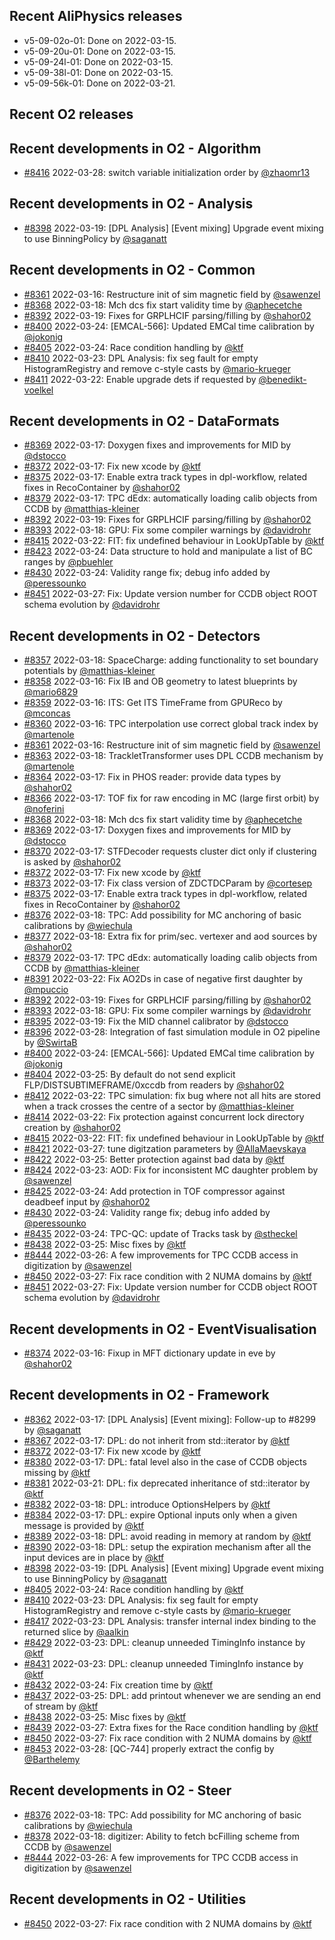 ## Recent AliPhysics releases
- v5-09-02o-01: Done on 2022-03-15.
- v5-09-20u-01: Done on 2022-03-15.
- v5-09-24l-01: Done on 2022-03-15.
- v5-09-38l-01: Done on 2022-03-15.
- v5-09-56k-01: Done on 2022-03-21.
## Recent O2 releases
## Recent developments in O2 - Algorithm
- [\#8416](https://github.com/AliceO2Group/AliceO2/pull/8416) 2022-03-28: switch variable initialization order by [@zhaomr13](https://github.com/zhaomr13)
## Recent developments in O2 - Analysis
- [\#8398](https://github.com/AliceO2Group/AliceO2/pull/8398) 2022-03-19: [DPL Analysis] [Event mixing] Upgrade event mixing to use BinningPolicy by [@saganatt](https://github.com/saganatt)
## Recent developments in O2 - Common
- [\#8361](https://github.com/AliceO2Group/AliceO2/pull/8361) 2022-03-16: Restructure init of sim magnetic field by [@sawenzel](https://github.com/sawenzel)
- [\#8368](https://github.com/AliceO2Group/AliceO2/pull/8368) 2022-03-18: Mch dcs fix start validity time by [@aphecetche](https://github.com/aphecetche)
- [\#8392](https://github.com/AliceO2Group/AliceO2/pull/8392) 2022-03-19: Fixes for GRPLHCIF parsing/filling by [@shahor02](https://github.com/shahor02)
- [\#8400](https://github.com/AliceO2Group/AliceO2/pull/8400) 2022-03-24: [EMCAL-566]: Updated EMCal time calibration by [@jokonig](https://github.com/jokonig)
- [\#8405](https://github.com/AliceO2Group/AliceO2/pull/8405) 2022-03-24: Race condition handling by [@ktf](https://github.com/ktf)
- [\#8410](https://github.com/AliceO2Group/AliceO2/pull/8410) 2022-03-23: DPL Analysis: fix seg fault for empty HistogramRegistry and remove c-style casts by [@mario-krueger](https://github.com/mario-krueger)
- [\#8411](https://github.com/AliceO2Group/AliceO2/pull/8411) 2022-03-22: Enable upgrade dets if requested by [@benedikt-voelkel](https://github.com/benedikt-voelkel)
## Recent developments in O2 - DataFormats
- [\#8369](https://github.com/AliceO2Group/AliceO2/pull/8369) 2022-03-17: Doxygen fixes and improvements for MID by [@dstocco](https://github.com/dstocco)
- [\#8372](https://github.com/AliceO2Group/AliceO2/pull/8372) 2022-03-17: Fix new xcode by [@ktf](https://github.com/ktf)
- [\#8375](https://github.com/AliceO2Group/AliceO2/pull/8375) 2022-03-17: Enable extra track types in dpl-workflow, related fixes in RecoContainer by [@shahor02](https://github.com/shahor02)
- [\#8379](https://github.com/AliceO2Group/AliceO2/pull/8379) 2022-03-17: TPC dEdx: automatically loading calib objects from CCDB by [@matthias-kleiner](https://github.com/matthias-kleiner)
- [\#8392](https://github.com/AliceO2Group/AliceO2/pull/8392) 2022-03-19: Fixes for GRPLHCIF parsing/filling by [@shahor02](https://github.com/shahor02)
- [\#8393](https://github.com/AliceO2Group/AliceO2/pull/8393) 2022-03-18: GPU: Fix some compiler warnings by [@davidrohr](https://github.com/davidrohr)
- [\#8415](https://github.com/AliceO2Group/AliceO2/pull/8415) 2022-03-22: FIT: fix undefined behaviour in LookUpTable by [@ktf](https://github.com/ktf)
- [\#8423](https://github.com/AliceO2Group/AliceO2/pull/8423) 2022-03-24: Data structure to hold and manipulate a list of BC ranges by [@pbuehler](https://github.com/pbuehler)
- [\#8430](https://github.com/AliceO2Group/AliceO2/pull/8430) 2022-03-24: Validity range fix; debug info added by [@peressounko](https://github.com/peressounko)
- [\#8451](https://github.com/AliceO2Group/AliceO2/pull/8451) 2022-03-27: Fix: Update version number for CCDB object ROOT schema evolution by [@davidrohr](https://github.com/davidrohr)
## Recent developments in O2 - Detectors
- [\#8357](https://github.com/AliceO2Group/AliceO2/pull/8357) 2022-03-18: SpaceCharge: adding functionality to set boundary potentials by [@matthias-kleiner](https://github.com/matthias-kleiner)
- [\#8358](https://github.com/AliceO2Group/AliceO2/pull/8358) 2022-03-16: Fix IB and OB geometry to latest blueprints by [@mario6829](https://github.com/mario6829)
- [\#8359](https://github.com/AliceO2Group/AliceO2/pull/8359) 2022-03-16: ITS: Get ITS TimeFrame from GPUReco by [@mconcas](https://github.com/mconcas)
- [\#8360](https://github.com/AliceO2Group/AliceO2/pull/8360) 2022-03-16: TPC interpolation use correct global track index by [@martenole](https://github.com/martenole)
- [\#8361](https://github.com/AliceO2Group/AliceO2/pull/8361) 2022-03-16: Restructure init of sim magnetic field by [@sawenzel](https://github.com/sawenzel)
- [\#8363](https://github.com/AliceO2Group/AliceO2/pull/8363) 2022-03-18: TrackletTransformer uses DPL CCDB mechanism by [@martenole](https://github.com/martenole)
- [\#8364](https://github.com/AliceO2Group/AliceO2/pull/8364) 2022-03-17: Fix in PHOS reader: provide data types by [@shahor02](https://github.com/shahor02)
- [\#8366](https://github.com/AliceO2Group/AliceO2/pull/8366) 2022-03-17: TOF fix for raw encoding in MC (large first orbit) by [@noferini](https://github.com/noferini)
- [\#8368](https://github.com/AliceO2Group/AliceO2/pull/8368) 2022-03-18: Mch dcs fix start validity time by [@aphecetche](https://github.com/aphecetche)
- [\#8369](https://github.com/AliceO2Group/AliceO2/pull/8369) 2022-03-17: Doxygen fixes and improvements for MID by [@dstocco](https://github.com/dstocco)
- [\#8370](https://github.com/AliceO2Group/AliceO2/pull/8370) 2022-03-17: STFDecoder requests cluster dict only if clustering is asked by [@shahor02](https://github.com/shahor02)
- [\#8372](https://github.com/AliceO2Group/AliceO2/pull/8372) 2022-03-17: Fix new xcode by [@ktf](https://github.com/ktf)
- [\#8373](https://github.com/AliceO2Group/AliceO2/pull/8373) 2022-03-17: Fix class version of ZDCTDCParam by [@cortesep](https://github.com/cortesep)
- [\#8375](https://github.com/AliceO2Group/AliceO2/pull/8375) 2022-03-17: Enable extra track types in dpl-workflow, related fixes in RecoContainer by [@shahor02](https://github.com/shahor02)
- [\#8376](https://github.com/AliceO2Group/AliceO2/pull/8376) 2022-03-18: TPC: Add possibility for MC anchoring of basic calibrations by [@wiechula](https://github.com/wiechula)
- [\#8377](https://github.com/AliceO2Group/AliceO2/pull/8377) 2022-03-18: Extra fix for prim/sec. vertexer and aod sources by [@shahor02](https://github.com/shahor02)
- [\#8379](https://github.com/AliceO2Group/AliceO2/pull/8379) 2022-03-17: TPC dEdx: automatically loading calib objects from CCDB by [@matthias-kleiner](https://github.com/matthias-kleiner)
- [\#8391](https://github.com/AliceO2Group/AliceO2/pull/8391) 2022-03-22: Fix AO2Ds in case of negative first daughter  by [@mpuccio](https://github.com/mpuccio)
- [\#8392](https://github.com/AliceO2Group/AliceO2/pull/8392) 2022-03-19: Fixes for GRPLHCIF parsing/filling by [@shahor02](https://github.com/shahor02)
- [\#8393](https://github.com/AliceO2Group/AliceO2/pull/8393) 2022-03-18: GPU: Fix some compiler warnings by [@davidrohr](https://github.com/davidrohr)
- [\#8395](https://github.com/AliceO2Group/AliceO2/pull/8395) 2022-03-19: Fix the MID channel calibrator by [@dstocco](https://github.com/dstocco)
- [\#8396](https://github.com/AliceO2Group/AliceO2/pull/8396) 2022-03-28: Integration of fast simulation module in O2 pipeline by [@SwirtaB](https://github.com/SwirtaB)
- [\#8400](https://github.com/AliceO2Group/AliceO2/pull/8400) 2022-03-24: [EMCAL-566]: Updated EMCal time calibration by [@jokonig](https://github.com/jokonig)
- [\#8404](https://github.com/AliceO2Group/AliceO2/pull/8404) 2022-03-25: By default do not send explicit FLP/DISTSUBTIMEFRAME/0xccdb from readers by [@shahor02](https://github.com/shahor02)
- [\#8412](https://github.com/AliceO2Group/AliceO2/pull/8412) 2022-03-22: TPC simulation: fix bug where not all hits are stored when a track crosses the centre of a sector by [@matthias-kleiner](https://github.com/matthias-kleiner)
- [\#8414](https://github.com/AliceO2Group/AliceO2/pull/8414) 2022-03-22: Fix protection against concurrent lock directory creation by [@shahor02](https://github.com/shahor02)
- [\#8415](https://github.com/AliceO2Group/AliceO2/pull/8415) 2022-03-22: FIT: fix undefined behaviour in LookUpTable by [@ktf](https://github.com/ktf)
- [\#8421](https://github.com/AliceO2Group/AliceO2/pull/8421) 2022-03-27: tune digitzation parameters by [@AllaMaevskaya](https://github.com/AllaMaevskaya)
- [\#8422](https://github.com/AliceO2Group/AliceO2/pull/8422) 2022-03-25: Better protection against bad data by [@ktf](https://github.com/ktf)
- [\#8424](https://github.com/AliceO2Group/AliceO2/pull/8424) 2022-03-23: AOD: Fix for inconsistent MC daughter problem by [@sawenzel](https://github.com/sawenzel)
- [\#8425](https://github.com/AliceO2Group/AliceO2/pull/8425) 2022-03-24: Add protection in TOF compressor against deadbeef input by [@shahor02](https://github.com/shahor02)
- [\#8430](https://github.com/AliceO2Group/AliceO2/pull/8430) 2022-03-24: Validity range fix; debug info added by [@peressounko](https://github.com/peressounko)
- [\#8435](https://github.com/AliceO2Group/AliceO2/pull/8435) 2022-03-24: TPC-QC: update of Tracks task by [@stheckel](https://github.com/stheckel)
- [\#8438](https://github.com/AliceO2Group/AliceO2/pull/8438) 2022-03-25: Misc fixes by [@ktf](https://github.com/ktf)
- [\#8444](https://github.com/AliceO2Group/AliceO2/pull/8444) 2022-03-26: A few improvements for TPC CCDB access in digitization by [@sawenzel](https://github.com/sawenzel)
- [\#8450](https://github.com/AliceO2Group/AliceO2/pull/8450) 2022-03-27: Fix race condition with 2 NUMA domains by [@ktf](https://github.com/ktf)
- [\#8451](https://github.com/AliceO2Group/AliceO2/pull/8451) 2022-03-27: Fix: Update version number for CCDB object ROOT schema evolution by [@davidrohr](https://github.com/davidrohr)
## Recent developments in O2 - EventVisualisation
- [\#8374](https://github.com/AliceO2Group/AliceO2/pull/8374) 2022-03-16: Fixup in MFT dictionary update in eve by [@shahor02](https://github.com/shahor02)
## Recent developments in O2 - Framework
- [\#8362](https://github.com/AliceO2Group/AliceO2/pull/8362) 2022-03-17: [DPL Analysis] [Event mixing]: Follow-up to #8299 by [@saganatt](https://github.com/saganatt)
- [\#8367](https://github.com/AliceO2Group/AliceO2/pull/8367) 2022-03-17: DPL: do not inherit from std::iterator by [@ktf](https://github.com/ktf)
- [\#8372](https://github.com/AliceO2Group/AliceO2/pull/8372) 2022-03-17: Fix new xcode by [@ktf](https://github.com/ktf)
- [\#8380](https://github.com/AliceO2Group/AliceO2/pull/8380) 2022-03-17: DPL: fatal level also in the case of CCDB objects missing by [@ktf](https://github.com/ktf)
- [\#8381](https://github.com/AliceO2Group/AliceO2/pull/8381) 2022-03-21: DPL: fix deprecated inheritance of std::iterator by [@ktf](https://github.com/ktf)
- [\#8382](https://github.com/AliceO2Group/AliceO2/pull/8382) 2022-03-18: DPL: introduce OptionsHelpers by [@ktf](https://github.com/ktf)
- [\#8384](https://github.com/AliceO2Group/AliceO2/pull/8384) 2022-03-17: DPL: expire Optional inputs only when a given message is provided by [@ktf](https://github.com/ktf)
- [\#8389](https://github.com/AliceO2Group/AliceO2/pull/8389) 2022-03-18: DPL: avoid reading in memory at random by [@ktf](https://github.com/ktf)
- [\#8390](https://github.com/AliceO2Group/AliceO2/pull/8390) 2022-03-18: DPL: setup the expiration mechanism after all the input devices are in place by [@ktf](https://github.com/ktf)
- [\#8398](https://github.com/AliceO2Group/AliceO2/pull/8398) 2022-03-19: [DPL Analysis] [Event mixing] Upgrade event mixing to use BinningPolicy by [@saganatt](https://github.com/saganatt)
- [\#8405](https://github.com/AliceO2Group/AliceO2/pull/8405) 2022-03-24: Race condition handling by [@ktf](https://github.com/ktf)
- [\#8410](https://github.com/AliceO2Group/AliceO2/pull/8410) 2022-03-23: DPL Analysis: fix seg fault for empty HistogramRegistry and remove c-style casts by [@mario-krueger](https://github.com/mario-krueger)
- [\#8417](https://github.com/AliceO2Group/AliceO2/pull/8417) 2022-03-23: DPL Analysis: transfer internal index binding to the returned slice by [@aalkin](https://github.com/aalkin)
- [\#8429](https://github.com/AliceO2Group/AliceO2/pull/8429) 2022-03-23: DPL: cleanup unneeded TimingInfo instance by [@ktf](https://github.com/ktf)
- [\#8431](https://github.com/AliceO2Group/AliceO2/pull/8431) 2022-03-23: DPL: cleanup unneeded TimingInfo instance by [@ktf](https://github.com/ktf)
- [\#8432](https://github.com/AliceO2Group/AliceO2/pull/8432) 2022-03-24: Fix creation time by [@ktf](https://github.com/ktf)
- [\#8437](https://github.com/AliceO2Group/AliceO2/pull/8437) 2022-03-25: DPL: add printout whenever we are sending an end of stream by [@ktf](https://github.com/ktf)
- [\#8438](https://github.com/AliceO2Group/AliceO2/pull/8438) 2022-03-25: Misc fixes by [@ktf](https://github.com/ktf)
- [\#8439](https://github.com/AliceO2Group/AliceO2/pull/8439) 2022-03-27: Extra fixes for the Race condition handling by [@ktf](https://github.com/ktf)
- [\#8450](https://github.com/AliceO2Group/AliceO2/pull/8450) 2022-03-27: Fix race condition with 2 NUMA domains by [@ktf](https://github.com/ktf)
- [\#8453](https://github.com/AliceO2Group/AliceO2/pull/8453) 2022-03-28: [QC-744] properly extract the config by [@Barthelemy](https://github.com/Barthelemy)
## Recent developments in O2 - Steer
- [\#8376](https://github.com/AliceO2Group/AliceO2/pull/8376) 2022-03-18: TPC: Add possibility for MC anchoring of basic calibrations by [@wiechula](https://github.com/wiechula)
- [\#8378](https://github.com/AliceO2Group/AliceO2/pull/8378) 2022-03-18: digitizer: Ability to fetch bcFilling scheme from CCDB by [@sawenzel](https://github.com/sawenzel)
- [\#8444](https://github.com/AliceO2Group/AliceO2/pull/8444) 2022-03-26: A few improvements for TPC CCDB access in digitization by [@sawenzel](https://github.com/sawenzel)
## Recent developments in O2 - Utilities
- [\#8450](https://github.com/AliceO2Group/AliceO2/pull/8450) 2022-03-27: Fix race condition with 2 NUMA domains by [@ktf](https://github.com/ktf)
